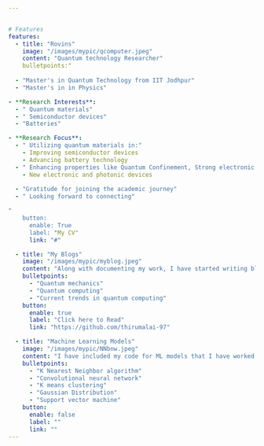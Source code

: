 ```yaml
---


# Features
features:
  - title: "Rovins"
    image: "/images/mypic/qcomputer.jpeg"
    content: "Quantum technology Researcher"
    bulletpoints:"
   
  - "Master's in Quantum Technology from IIT Jodhpur"
  - "Master's in in Physics"

- **Research Interests**:
  - " Quantum materials"
  - " Semiconductor devices"
  - "Batteries"

- **Research Focus**:
  - " Utilizing quantum materials in:"
    - Improving semiconductor devices
    - Advancing battery technology
  - " Enhancing properties like Quantum Confinement, Strong electronic correlations, superconductivity and topological insulators for:"
    - New electronic and photonic devices
 
  - "Gratitude for joining the academic journey"
  - " Looking forward to connecting"

"
    button:
      enable: True
      label: "My CV"
      link: "#"

  - title: "My Blogs"
    image: "/images/mypic/myblog.jpeg"
    content: "Along with documenting my work, I have started writing blogs on quantum computing. I write blogs majorly in the below areas"
    bulletpoints:
      - "Quantum mechanics"
      - "Quantum computing"
      - "Current trends in quantum computing"
    button:
      enable: true
      label: "Click here to Read"
      link: "https://github.com/thirumalai-97"

  - title: "Machine Learning Models"
    image: "/images/mypic/NNbnw.jpeg"
    content: "I have included my code for ML models that I have worked on during my ML course at IIT, Jodhpur. Below are the algorithms that I have used. Check out my work for code."
    bulletpoints:
      - "K Nearest Neighbor algorithm"
      - "Convolutional neural network"
      - "K means clustering"
      - "Gaussian Distribution"
      - "Support vector machine"
    button:
      enable: false
      label: ""
      link: ""
---
```

